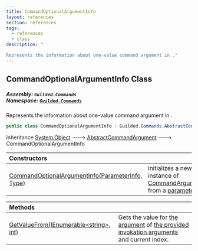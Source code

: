 ```yaml
---
title: CommandOptionalArgumentInfo
layout: references
section: references
tags:
  - references
  - class
description: "

Represents the information about one-value command argument in ."
---
```


## CommandOptionalArgumentInfo Class
##### **Assembly:** `Guilded.Commands`<br/>**Namespace:** [`Guilded.Commands`](Guilded.Commands 'Guilded.Commands')

Represents the information about one-value command argument in .

```csharp
public class CommandOptionalArgumentInfo : Guilded.Commands.AbstractCommandArgument
```

Inheritance [System.Object](https://docs.microsoft.com/en-us/dotnet/api/System.Object 'System.Object') &#129106; [AbstractCommandArgument](AbstractCommandArgument 'Guilded.Commands.AbstractCommandArgument') &#129106; CommandOptionalArgumentInfo

| Constructors | |
| :--- | :--- |
| [CommandOptionalArgumentInfo(ParameterInfo, Type)](CommandOptionalArgumentInfo.CommandOptionalArgumentInfo(ParameterInfo,Type) 'Guilded.Commands.CommandOptionalArgumentInfo.CommandOptionalArgumentInfo(ParameterInfo, System.Type)') | Initializes a new instance of [CommandArgumentInfo](CommandArgumentInfo 'Guilded.Commands.CommandArgumentInfo') from a [parameter](CommandOptionalArgumentInfo.CommandOptionalArgumentInfo(ParameterInfo,Type)#Guilded.Commands.CommandOptionalArgumentInfo.CommandOptionalArgumentInfo(ParameterInfo,System.Type).parameter 'Guilded.Commands.CommandOptionalArgumentInfo.CommandOptionalArgumentInfo(ParameterInfo, System.Type).parameter'). |

| Methods | |
| :--- | :--- |
| [GetValueFrom(IEnumerable&lt;string&gt;, int)](CommandOptionalArgumentInfo.GetValueFrom(IEnumerable_string_,int) 'Guilded.Commands.CommandOptionalArgumentInfo.GetValueFrom(System.Collections.Generic.IEnumerable<string>, int)') | Gets the value for [the argument](AbstractCommandArgument 'Guilded.Commands.AbstractCommandArgument') of [the provided invokation arguments](CommandEvent.Arguments 'Guilded.Commands.CommandEvent.Arguments') and current index. |
